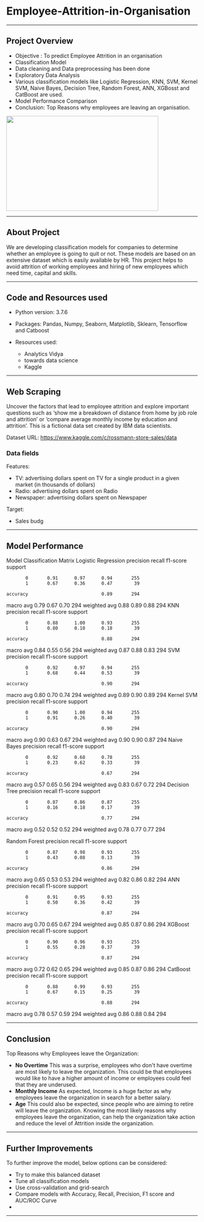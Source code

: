 # Employee-Attrition-in-Organisation
---

## Project Overview

- Objective : To predict Employee Attrition in an organisation 
- Classification Model
- Data cleaning and Data preprocessing has been done
- Exploratory Data Analysis
- Various classification models like Logistic Regression, KNN, SVM, Kernel SVM, Naive Bayes, Decision Tree, Random Forest, ANN, XGBosst and CatBoost  are used.
- Model Performance Comparison
- Conclusion: Top Reasons why employees are leaving an organisation.

<img src="https://github.com/SidSolanki28/Sid_Portfolio/raw/master/images/employee-attrition.jpg" width="400" height="250">

---

## About Project

We are developing classification models for companies to determine whether an employee is going to quit or not. 
These models are based on an extensive dataset which is easily available by HR.
This project helps to avoid attrition of working employees and hiring of new employees which need time, capital and skills.

---

## Code and Resources used

- Python version: 3.7.6
- Packages: Pandas, Numpy, Seaborn, Matplotlib, Sklearn, Tensorflow and Catboost
- Resources used:

  * Analytics Vidya
  * towards data science
  * Kaggle

---

## Web Scraping

Uncover the factors that lead to employee attrition and explore important questions such as ‘show me a breakdown of distance from home by job role and attrition’ or ‘compare average monthly income by education and attrition’. This is a fictional data set created by IBM data scientists.

Dataset URL: https://www.kaggle.com/c/rossmann-store-sales/data

### Data fields

Features:

* TV: advertising dollars spent on TV for a single product in a given market (in thousands of dollars)
* Radio: advertising dollars spent on Radio
* Newspaper: advertising dollars spent on Newspaper

Target:

* Sales budg

---

## Model Performance

Model
Classification Matrix
Logistic Regression
             precision    recall  f1-score   support

           0       0.91      0.97      0.94       255
           1       0.67      0.36      0.47        39

    accuracy                           0.89       294
   macro avg       0.79      0.67      0.70       294
weighted avg       0.88      0.89      0.88       294
KNN
             precision    recall  f1-score   support

           0       0.88      1.00      0.93       255
           1       0.80      0.10      0.18        39

    accuracy                           0.88       294
   macro avg       0.84      0.55      0.56       294
weighted avg       0.87      0.88      0.83       294
SVM
             precision    recall  f1-score   support

           0       0.92      0.97      0.94       255
           1       0.68      0.44      0.53        39

    accuracy                           0.90       294
   macro avg       0.80      0.70      0.74       294
weighted avg       0.89      0.90      0.89       294
Kernel SVM
             precision    recall  f1-score   support

           0       0.90      1.00      0.94       255
           1       0.91      0.26      0.40        39

    accuracy                           0.90       294
   macro avg       0.90      0.63      0.67       294
weighted avg       0.90      0.90      0.87       294
Naive Bayes
             precision    recall  f1-score   support

           0       0.92      0.68      0.78       255
           1       0.23      0.62      0.33        39

    accuracy                           0.67       294
   macro avg       0.57      0.65      0.56       294
weighted avg       0.83      0.67      0.72       294
Decision Tree
             precision    recall  f1-score   support

           0       0.87      0.86      0.87       255
           1       0.16      0.18      0.17        39

    accuracy                           0.77       294
   macro avg       0.52      0.52      0.52       294
weighted avg       0.78      0.77      0.77       294


Random Forest
             precision    recall  f1-score   support

           0       0.87      0.98      0.93       255
           1       0.43      0.08      0.13        39

    accuracy                           0.86       294
   macro avg       0.65      0.53      0.53       294
weighted avg       0.82      0.86      0.82       294
ANN
             precision    recall  f1-score   support

           0       0.91      0.95      0.93       255
           1       0.50      0.36      0.42        39

    accuracy                           0.87       294
   macro avg       0.70      0.65      0.67       294
weighted avg       0.85      0.87      0.86       294
XGBoost
             precision    recall  f1-score   support

           0       0.90      0.96      0.93       255
           1       0.55      0.28      0.37        39

    accuracy                           0.87       294
   macro avg       0.72      0.62      0.65       294
weighted avg       0.85      0.87      0.86       294
CatBoost
             precision    recall  f1-score   support

           0       0.88      0.99      0.93       255
           1       0.67      0.15      0.25        39

    accuracy                           0.88       294
   macro avg       0.78      0.57      0.59       294
weighted avg       0.86      0.88      0.84       294


---

## Conclusion

Top Reasons why Employees leave the Organization:

- **No Overtime** This was a surprise, employees who don't have overtime are most likely to leave the organization. This could be that employees would like to have a higher amount of income or employees could feel that they are underused.
- **Monthly Income** As expected, Income is a huge factor as why employees leave the organization in search for a better salary.
- **Age** This could also be expected, since people who are aiming to retire will leave the organization.
Knowing the most likely reasons why employees leave the organization, can help the organization take action and reduce the level of Attrition inside the organization.

---

## Further Improvements

To further improve the model, below options can be considered:

- Try to make this balanced dataset
- Tune all classification models
- Use cross-validation and grid-search
- Compare models with Accuracy, Recall, Precision, F1 score and AUC/ROC Curve
-
---
